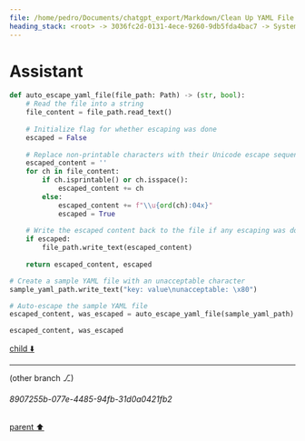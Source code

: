 ```yaml
---
file: /home/pedro/Documents/chatgpt_export/Markdown/Clean Up YAML File.md
heading_stack: <root> -> 3036fc2d-0131-4ece-9260-9db5fda4bac7 -> System -> c906f56e-5281-42ae-8f8c-e85f1623ae7e -> System -> aaa29a78-0bff-4967-a89c-a8299281843e -> User -> ef56f22f-19f1-42bd-a214-5b79de6e7c35 -> Assistant -> Steps to Clean Up the File -> Python Code to Perform These Steps -> 46afc464-1a90-4766-a3f3-4c9802264e4f -> Assistant -> 60c6cdcf-c5c3-4266-b15f-82e433f32926 -> Tool -> 3d4d27b4-e900-4388-8031-380ec6250890 -> Assistant -> aaa25102-ed61-4c87-b709-62516f83bb2c -> User -> 51b77da6-7d1a-4439-8c6f-863453a3331d -> Assistant -> Code to Auto-Escape Control Characters -> 65250812-09ae-450a-8cae-f909b1d2e1f8 -> Assistant
---
```

# Assistant

```python
def auto_escape_yaml_file(file_path: Path) -> (str, bool):
    # Read the file into a string
    file_content = file_path.read_text()
    
    # Initialize flag for whether escaping was done
    escaped = False
    
    # Replace non-printable characters with their Unicode escape sequence
    escaped_content = ''
    for ch in file_content:
        if ch.isprintable() or ch.isspace():
            escaped_content += ch
        else:
            escaped_content += f"\\u{ord(ch):04x}"
            escaped = True
            
    # Write the escaped content back to the file if any escaping was done
    if escaped:
        file_path.write_text(escaped_content)
        
    return escaped_content, escaped

# Create a sample YAML file with an unacceptable character
sample_yaml_path.write_text("key: value\nunacceptable: \x80")

# Auto-escape the sample YAML file
escaped_content, was_escaped = auto_escape_yaml_file(sample_yaml_path)

escaped_content, was_escaped
```

[child ⬇️](#8907255b-077e-4485-94fb-31d0a0421fb2)

---

(other branch ⎇)
###### 8907255b-077e-4485-94fb-31d0a0421fb2
[parent ⬆️](#65250812-09ae-450a-8cae-f909b1d2e1f8)
